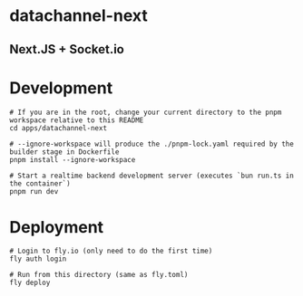 # datachannel-next

## Next.JS + Socket.io

# Development

```shell
# If you are in the root, change your current directory to the pnpm workspace relative to this README
cd apps/datachannel-next

# --ignore-workspace will produce the ./pnpm-lock.yaml required by the builder stage in Dockerfile
pnpm install --ignore-workspace

# Start a realtime backend development server (executes `bun run.ts in the container`)
pnpm run dev
```

# Deployment

```shell
# Login to fly.io (only need to do the first time)
fly auth login

# Run from this directory (same as fly.toml)
fly deploy
```
